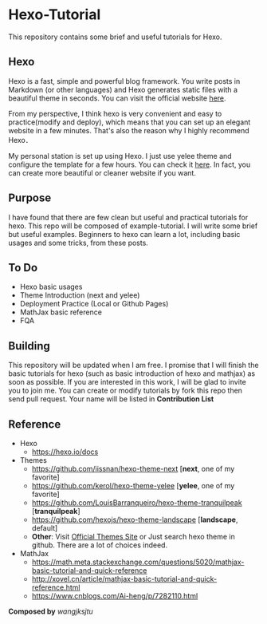 # Hexo-Tutorial

This repository contains some brief and useful tutorials for Hexo.

## Hexo
Hexo is a fast, simple and powerful blog framework. You write posts in Markdown (or other languages) and Hexo generates static files with a beautiful theme in seconds. You can visit the official website [here](https://hexo.io).

From my perspective, I think hexo is very convenient and easy to practice(modify and deploy), which means that you can set up an elegant website in a few minutes. That's also the reason why I highly recommend Hexo．

My personal station is set up using Hexo. I just use yelee theme and configure the template for a few hours. You can check  it [here](https://www.wangjksjtu.com.cn/). In fact, you can create more beautiful or cleaner website if you want.

## Purpose
I have found that there are few clean but useful and practical tutorials for hexo. This repo will be composed of example-tutorial. I will write some brief but useful examples. Beginners to hexo can learn a lot, including basic usages and some tricks, from these posts.

## To Do
- Hexo basic usages
- Theme Introduction (next and yelee)
- Deployment Practice (Local or Github Pages)
- MathJax basic reference
- FQA

## Building
This repository will be updated when I am free. I promise that I will finish the basic tutorials for hexo (such as basic introduction of hexo and mathjax) as soon as possible. If you are interested in this work, I will be glad to invite you to join me. You can create or modify tutorials by fork this repo then send pull request. Your name will be listed in __Contribution List__

## Reference
- Hexo
  - https://hexo.io/docs
- Themes
  - https://github.com/iissnan/hexo-theme-next [__next__, one of my favorite]
  - https://github.com/kerol/hexo-theme-yelee
  [__yelee__, one of my favorite]
  -  https://github.com/LouisBarranqueiro/hexo-theme-tranquilpeak [__tranquilpeak__]
  - https://github.com/hexojs/hexo-theme-landscape [__landscape__, default]
  - __Other__: Visit [Official Themes Site](https://hexo.io/themes/) or Just search hexo theme in github. There are a lot of choices indeed.
- MathJax
  - https://math.meta.stackexchange.com/questions/5020/mathjax-basic-tutorial-and-quick-reference
  - http://xovel.cn/article/mathjax-basic-tutorial-and-quick-reference.html
  - https://www.cnblogs.com/Ai-heng/p/7282110.html

__Composed by__ _wangjksjtu_
